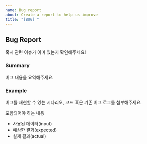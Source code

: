 ```yaml
---
name: Bug report
about: Create a report to help us improve
title: "[BUG] "
---
```


## Bug Report

혹시 관련 이슈가 이미 있는지 확인해주세요!

### Summary

버그 내용을 요약해주세요.

### Example

버그를 재현할 수 있는 시나리오, 코드 혹은 기존 버그 로그를 첨부해주세요.

포함되어야 하는 내용

-   사용된 데이터(input)
-   예상한 결과(expected)
-   실제 결과(actual)
